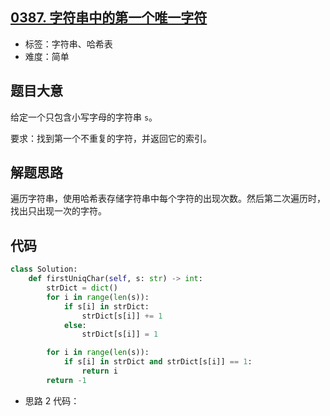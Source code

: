 ## [0387. 字符串中的第一个唯一字符](https://leetcode-cn.com/problems/first-unique-character-in-a-string/)

- 标签：字符串、哈希表
- 难度：简单

## 题目大意

给定一个只包含小写字母的字符串 `s`。

要求：找到第一个不重复的字符，并返回它的索引。

## 解题思路

遍历字符串，使用哈希表存储字符串中每个字符的出现次数。然后第二次遍历时，找出只出现一次的字符。

## 代码

```Python
class Solution:
    def firstUniqChar(self, s: str) -> int:
        strDict = dict()
        for i in range(len(s)):
            if s[i] in strDict:
                strDict[s[i]] += 1
            else:
                strDict[s[i]] = 1

        for i in range(len(s)):
            if s[i] in strDict and strDict[s[i]] == 1:
                return i
        return -1
```

- 思路 2 代码：
